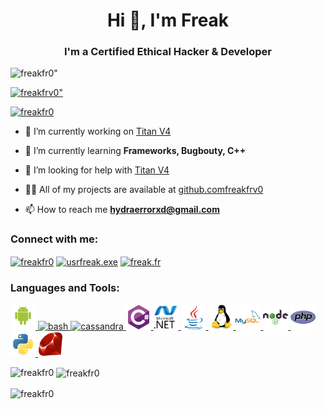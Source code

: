 <h1 align="center">Hi 👋, I'm Freak</h1>
<h3 align="center">I'm a Certified Ethical Hacker & Developer</h3>

<p align="left"> <img src="https://komarev.com/ghpvc/?username=freakfr0&label=Profile%20views&color=0e75b6&style=flat" alt=freakfr0" /> </p>

<p align="left"> <a href="https://github.com/ryo-ma/github-profile-trophy"><img src="https://github-profile-trophy.vercel.app/?username=freakfr0" alt=freakfrv0" /></a> </p>

<p align="left"> <a href="https://twitter.com/freakfrv4" target="blank"><img src="https://img.shields.io/twitter/follow/freakfr0?logo=twitter&style=for-the-badge" alt="freakfr0" /></a> </p>

- 🔭 I’m currently working on [Titan V4](github.com/freakfr0/titanv4)

- 🌱 I’m currently learning **Frameworks, Bugbouty, C++**

- 🤝 I’m looking for help with [Titan V4](github.com/freakfr0/titanv4)

- 👨‍💻 All of my projects are available at [github.comfreakfrv0](github.com/freakfr0)

- 📫 How to reach me **hydraerrorxd@gmail.com**

<h3 align="left">Connect with me:</h3>
<p align="left">
<a href="https://twitter.com/freakfr0" target="blank"><img align="center" src="https://raw.githubusercontent.com/rahuldkjain/github-profile-readme-generator/master/src/images/icons/Social/twitter.svg" alt="freakfr0" height="30" width="40" /></a>
<a href="https://instagram.com/usrfreak.exe" target="blank"><img align="center" src="https://raw.githubusercontent.com/rahuldkjain/github-profile-readme-generator/master/src/images/icons/Social/instagram.svg" alt="usrfreak.exe" height="30" width="40" /></a>
<a href="https://discord.gg/freak.fr" target="blank"><img align="center" src="https://raw.githubusercontent.com/rahuldkjain/github-profile-readme-generator/master/src/images/icons/Social/discord.svg" alt="freak.fr" height="30" width="40" /></a>
</p>

<h3 align="left">Languages and Tools:</h3>
<p align="left"> <a href="https://developer.android.com" target="_blank" rel="noreferrer"> <img src="https://raw.githubusercontent.com/devicons/devicon/master/icons/android/android-original-wordmark.svg" alt="android" width="40" height="40"/> </a> <a href="https://www.gnu.org/software/bash/" target="_blank" rel="noreferrer"> <img src="https://www.vectorlogo.zone/logos/gnu_bash/gnu_bash-icon.svg" alt="bash" width="40" height="40"/> </a> <a href="https://cassandra.apache.org/" target="_blank" rel="noreferrer"> <img src="https://www.vectorlogo.zone/logos/apache_cassandra/apache_cassandra-icon.svg" alt="cassandra" width="40" height="40"/> </a> <a href="https://www.w3schools.com/cs/" target="_blank" rel="noreferrer"> <img src="https://raw.githubusercontent.com/devicons/devicon/master/icons/csharp/csharp-original.svg" alt="csharp" width="40" height="40"/> </a> <a href="https://dotnet.microsoft.com/" target="_blank" rel="noreferrer"> <img src="https://raw.githubusercontent.com/devicons/devicon/master/icons/dot-net/dot-net-original-wordmark.svg" alt="dotnet" width="40" height="40"/> </a> <a href="https://www.java.com" target="_blank" rel="noreferrer"> <img src="https://raw.githubusercontent.com/devicons/devicon/master/icons/java/java-original.svg" alt="java" width="40" height="40"/> </a> <a href="https://www.linux.org/" target="_blank" rel="noreferrer"> <img src="https://raw.githubusercontent.com/devicons/devicon/master/icons/linux/linux-original.svg" alt="linux" width="40" height="40"/> </a> <a href="https://www.mysql.com/" target="_blank" rel="noreferrer"> <img src="https://raw.githubusercontent.com/devicons/devicon/master/icons/mysql/mysql-original-wordmark.svg" alt="mysql" width="40" height="40"/> </a> <a href="https://nodejs.org" target="_blank" rel="noreferrer"> <img src="https://raw.githubusercontent.com/devicons/devicon/master/icons/nodejs/nodejs-original-wordmark.svg" alt="nodejs" width="40" height="40"/> </a> <a href="https://www.php.net" target="_blank" rel="noreferrer"> <img src="https://raw.githubusercontent.com/devicons/devicon/master/icons/php/php-original.svg" alt="php" width="40" height="40"/> </a> <a href="https://www.python.org" target="_blank" rel="noreferrer"> <img src="https://raw.githubusercontent.com/devicons/devicon/master/icons/python/python-original.svg" alt="python" width="40" height="40"/> </a> <a href="https://www.ruby-lang.org/en/" target="_blank" rel="noreferrer"> <img src="https://raw.githubusercontent.com/devicons/devicon/master/icons/ruby/ruby-original.svg" alt="ruby" width="40" height="40"/> </a> </p>

<p><img align="left" src="https://github-readme-stats.vercel.app/api/top-langs?username=freakfr0&show_icons=true&locale=en&layout=compact" alt="freakfr0" /></p>

<p>&nbsp;<img align="center" src="https://github-readme-stats.vercel.app/api?username=freakfr0&show_icons=true&locale=en" alt="freakfr0" /></p>

<p><img align="center" src="https://github-readme-streak-stats.herokuapp.com/?user=freakfr0&" alt="freakfr0" /></p>
